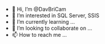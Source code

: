 - 👋 Hi, I’m @DavBriCam
- 👀 I’m interested in SQL Server, SSIS
- 🌱 I’m currently learning ...
- 💞️ I’m looking to collaborate on ...
- 📫 How to reach me ...

<!---
DavBriCam/DavBriCam is a ✨ special ✨ repository because its `README.md` (this file) appears on your GitHub profile.
You can click the Preview link to take a look at your changes.
--->
